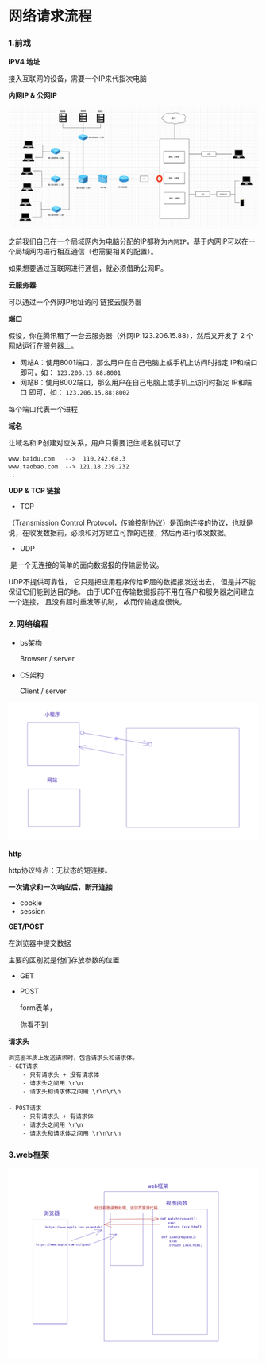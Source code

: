 # 网络请求流程

### 1.前戏

**IPV4 地址**

接入互联网的设备，需要一个IP来代指次电脑

**内网IP & 公网IP**

![image-20220902184650751](assets/image-20220902184650751.png)

之前我们自己在一个局域网内为电脑分配的IP都称为`内网IP`，基于内网IP可以在一个局域网内进行相互通信（也需要相关的配置）。

如果想要通过互联网进行通信，就必须借助公网IP。



**云服务器**

可以通过一个外网IP地址访问 链接云服务器



**端口**

假设，你在腾讯租了一台云服务器（外网IP:123.206.15.88），然后又开发了 2 个网站运行在服务器上。

- 网站A：使用8001端口，那么用户在自己电脑上或手机上访问时指定 IP和端口 即可，如： `123.206.15.88:8001` 
- 网站B：使用8002端口，那么用户在自己电脑上或手机上访问时指定 IP和端口 即可，如： `123.206.15.88:8002` 

每个端口代表一个进程



**域名**

让域名和IP创建对应关系，用户只需要记住域名就可以了

```
www.baidu.com   -->  110.242.68.3
www.taobao.com  --> 121.18.239.232
...
```




**UDP & TCP 链接**



- TCP

（Transmission Control Protocol，传输控制协议）是面向连接的协议，也就是说，在收发数据前，必须和对方建立可靠的连接，然后再进行收发数据。

- UDP

​	是⼀个⽆连接的简单的⾯向数据报的传输层协议。

UDP不提供可靠性， 它只是把应⽤程序传给IP层的数据报发送出去， 但是并不能保证它们能到达⽬的地。 由于UDP在传输数据报前不⽤在客户和服务器之间建⽴⼀个连接， 且没有超时重发等机制， 故⽽传输速度很快。



### 2.网络编程

- bs架构

    Browser / server

- CS架构

    Client / server

![image-20220902202535108](assets/image-20220902202535108.png)

**http**

http协议特点：无状态的短连接。



**一次请求和一次响应后，断开连接**

- cookie
- session



**GET/POST**

在浏览器中提交数据

主要的区别就是他们存放参数的位置

- GET


- POST

    form表单，

    你看不到



**请求头**

```
浏览器本质上发送请求时，包含请求头和请求体。
- GET请求
	- 只有请求头 + 没有请求体
	- 请求头之间用 \r\n
	- 请求头和请求体之间用 \r\n\r\n
	
- POST请求
	- 只有请求头 + 有请求体
	- 请求头之间用 \r\n
	- 请求头和请求体之间用 \r\n\r\n
```





### 3.web框架

![image-20220909205715385](assets/image-20220909205715385.png)



